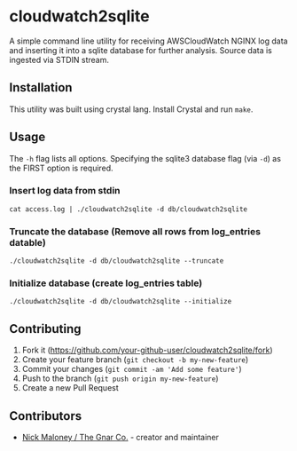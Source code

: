# cloudwatch2sqlite

A simple command line utility for receiving AWSCloudWatch NGINX log data and inserting it into a sqlite database for further analysis. Source data is ingested via STDIN stream.

## Installation

This utility was built using crystal lang. Install Crystal and run `make`.

## Usage

The `-h` flag lists all options. Specifying the sqlite3 database flag (via `-d`) as the FIRST option is required.

### Insert log data from stdin
`cat access.log | ./cloudwatch2sqlite -d db/cloudwatch2sqlite`

### Truncate the database (Remove all rows from log_entries datable)
`./cloudwatch2sqlite -d db/cloudwatch2sqlite --truncate`

### Initialize database (create log_entries table)
`./cloudwatch2sqlite -d db/cloudwatch2sqlite --initialize`

## Contributing
1. Fork it (<https://github.com/your-github-user/cloudwatch2sqlite/fork>)
2. Create your feature branch (`git checkout -b my-new-feature`)
3. Commit your changes (`git commit -am 'Add some feature'`)
4. Push to the branch (`git push origin my-new-feature`)
5. Create a new Pull Request

## Contributors

- [Nick Maloney / The Gnar Co.](https://github.com/ngmaloney) - creator and maintainer
